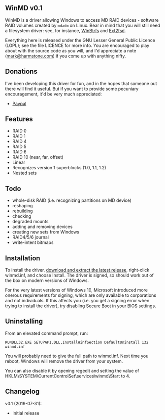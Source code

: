 WinMD v0.1
----------

WinMD is a driver allowing Windows to access MD RAID devices - software RAID
volumes created by `mdadm` on Linux. Bear in mind that you will still need a
filesystem driver: see, for instance, [WinBtrfs](https://github.com/maharmstone/btrfs) and [Ext2fsd](https://sourceforge.net/projects/ext2fsd/).

Everything here is released under the GNU Lesser General Public Licence (LGPL);
see the file LICENCE for more info. You are encouraged to play about with the
source code as you will, and I'd appreciate a note (mark@harmstone.com) if you
come up with anything nifty.

Donations
---------

I've been developing this driver for fun, and in the hopes that someone out there
will find it useful. But if you want to provide some pecuniary encouragement, it'd
be very much appreciated:

* [Paypal](https://www.paypal.com/cgi-bin/webscr?cmd=_donations&business=3XQVCQ6YB55L2&lc=GB&item_name=WinMD%20donation&currency_code=GBP&bn=PP%2dDonationsBF%3abtn_donate_LG%2egif%3aNonHosted)

Features
--------

* RAID 0
* RAID 1
* RAID 4
* RAID 5
* RAID 6
* RAID 10 (near, far, offset)
* Linear
* Recognizes version 1 superblocks (1.0, 1.1, 1.2)
* Nested sets

Todo
----

* whole-disk RAID (i.e. recognizing partitions on MD device)
* reshaping
* rebuilding
* checking
* degraded mounts
* adding and removing devices
* creating new sets from Windows
* RAID4/5/6 journal
* write-intent bitmaps

Installation
------------

To install the driver, [download and extract the latest release](https://github.com/maharmstone/winmd/releases),
right-click winmd.inf, and choose Install. The driver is signed, so should work out
of the box on modern versions of Windows.

For the very latest versions of Windows 10, Microsoft introduced more onerous
requirements for signing, which are only available to corporations and not individuals.
If this affects you (i.e. you get a signing error when trying to install the driver),
try disabling Secure Boot in your BIOS settings.

Uninstalling
------------

From an elevated command prompt, run:

`RUNDLL32.EXE SETUPAPI.DLL,InstallHinfSection DefaultUninstall 132 winmd.inf`

You will probably need to give the full path to winmd.inf. Next time you reboot, Windows
will remove the driver from your system.

You can also disable it by opening regedit and setting the value of
HKLM\SYSTEM\CurrentControlSet\services\winmd\Start to 4.

Changelog
---------

v0.1 (2019-07-31):
* Initial release
